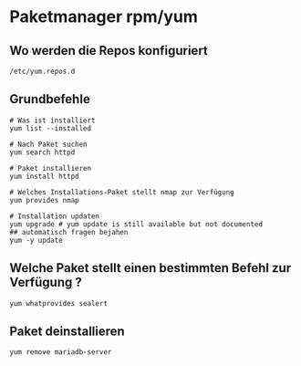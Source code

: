 # Paketmanager rpm/yum 

## Wo werden die Repos konfiguriert 

```
/etc/yum.repos.d

```

## Grundbefehle 

```
# Was ist installiert
yum list --installed

# Nach Paket suchen 
yum search httpd 

# Paket installieren 
yum install httpd 

# Welches Installations-Paket stellt nmap zur Verfügung 
yum provides nmap 

# Installation updaten 
yum upgrade # yum update is still available but not documented 
## automatisch fragen bejahen 
yum -y update 

```

## Welche Paket stellt einen bestimmten Befehl zur Verfügung ? 

```
yum whatprovides sealert 
```

## Paket deinstallieren 

```
yum remove mariadb-server 
```
